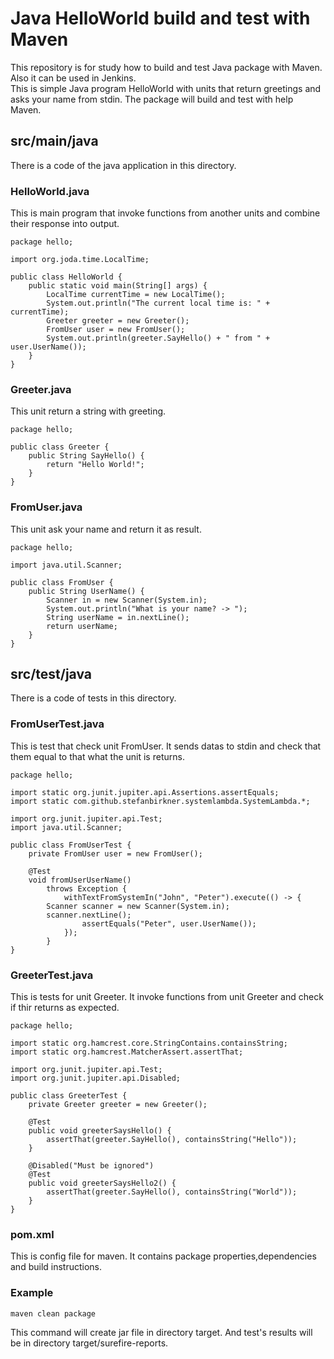 # Java HelloWorld build and test with Maven

This repository is for study how to build and test Java package with Maven. Also it can be used in Jenkins.  
This is simple Java program HelloWorld with units that return greetings and asks your name from stdin. The package will build and test with help Maven.  

## src/main/java

There is a code of the java application in this directory.  

### HelloWorld.java

This is main program that invoke functions from another units and combine their response into output.  

    package hello;

    import org.joda.time.LocalTime;

    public class HelloWorld {
        public static void main(String[] args) {
	        LocalTime currentTime = new LocalTime();
    	    System.out.println("The current local time is: " + currentTime);
	        Greeter greeter = new Greeter();
	        FromUser user = new FromUser();
	        System.out.println(greeter.SayHello() + " from " + user.UserName());
        }
    }


### Greeter.java

This unit return a string with greeting.  

    package hello;

    public class Greeter {
        public String SayHello() {
	        return "Hello World!";
	    }
    }


### FromUser.java

This unit ask your name and return it as result.  

    package hello;

    import java.util.Scanner;

    public class FromUser {
        public String UserName() {
            Scanner in = new Scanner(System.in);
            System.out.println("What is your name? -> ");
            String userName = in.nextLine();
            return userName;
        }
    }

## src/test/java

There is a code of tests in this directory.  

### FromUserTest.java

This is test that check unit FromUser. It sends datas to stdin and check that them equal to that what the unit is returns.

    package hello;

    import static org.junit.jupiter.api.Assertions.assertEquals;
    import static com.github.stefanbirkner.systemlambda.SystemLambda.*;

    import org.junit.jupiter.api.Test;
    import java.util.Scanner;

    public class FromUserTest {
        private FromUser user = new FromUser();
        
        @Test
        void fromUserUserName()
            throws Exception {
                withTextFromSystemIn("John", "Peter").execute(() -> {
            Scanner scanner = new Scanner(System.in);
            scanner.nextLine();
                    assertEquals("Peter", user.UserName());
                });
            }
    }

### GreeterTest.java
This is tests for unit Greeter. It invoke functions from unit Greeter and check if thir returns as expected.

    package hello;

    import static org.hamcrest.core.StringContains.containsString;
    import static org.hamcrest.MatcherAssert.assertThat;

    import org.junit.jupiter.api.Test;
    import org.junit.jupiter.api.Disabled;

    public class GreeterTest {
        private Greeter greeter = new Greeter();

        @Test
        public void greeterSaysHello() {
            assertThat(greeter.SayHello(), containsString("Hello"));
        }

        @Disabled("Must be ignored")
        @Test
        public void greeterSaysHello2() {
            assertThat(greeter.SayHello(), containsString("World"));
        }
    }

### pom.xml

This is config file for maven. It contains package properties,dependencies and build instructions.  

### Example

    maven clean package

This command will create jar file in directory target. And test's results will be in directory target/surefire-reports.  
